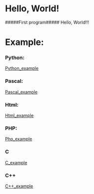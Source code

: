 # Hello, World! #
#####First program#####
Hello, World!!!


# Example:

### **Python:**
[Python_example](https://github.com/Nano-Keglya/HW/blob/master/hello_world.py)
### **Pascal:**
[Pascal_example](https://github.com/Nano-Keglya/HW/blob/master/Hello_world.pas)
### **Html:**
[Html_example](https://github.com/Nano-Keglya/HW/blob/master/hello_world.html)
### **PHP:**
[Php_example](https://github.com/Nano-Keglya/HW/blob/master/hello_world.php)
### **C**
[C_example](https://github.com/Nano-Keglya/HW/blob/master/hello_world.c)
### **C++**
[C++_example](https://github.com/Nano-Keglya/HW/blob/master/hello_world.cpp)
